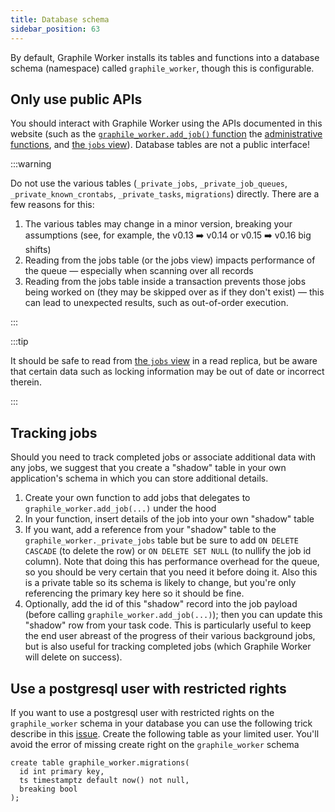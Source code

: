 ```yaml
---
title: Database schema
sidebar_position: 63
---
```


By default, Graphile Worker installs its tables and functions into a database
schema (namespace) called `graphile_worker`, though this is configurable.

## Only use public APIs

You should interact with Graphile Worker using the APIs documented in this
website (such as the [`graphile_worker.add_job()` function](/docs/sql-add-job)
the [administrative functions](/docs/admin-functions), and
[the `jobs` view](/docs/jobs-view)). Database tables are not a public interface!

:::warning

Do not use the various tables (`_private_jobs`, `_private_job_queues`,
`_private_known_crontabs`, `_private_tasks`, `migrations`) directly. There are a
few reasons for this:

1. The various tables may change in a minor version, breaking your assumptions
   (see, for example, the v0.13 ➡️ v0.14 or v0.15 ➡️ v0.16 big shifts)
2. Reading from the jobs table (or the jobs view) impacts performance of the
   queue &mdash; especially when scanning over all records
3. Reading from the jobs table inside a transaction prevents those jobs being
   worked on (they may be skipped over as if they don't exist) &mdash; this can
   lead to unexpected results, such as out-of-order execution.

:::

:::tip

It should be safe to read from [the `jobs` view](/docs/jobs-view) in a read
replica, but be aware that certain data such as locking information may be out
of date or incorrect therein.

:::

## Tracking jobs

Should you need to track completed jobs or associate additional data with any
jobs, we suggest that you create a "shadow" table in your own application's
schema in which you can store additional details.

1. Create your own function to add jobs that delegates to
   `graphile_worker.add_job(...)` under the hood
2. In your function, insert details of the job into your own "shadow" table
3. If you want, add a reference from your "shadow" table to the
   `graphile_worker._private_jobs` table but be sure to add `ON DELETE CASCADE`
   (to delete the row) or `ON DELETE SET NULL` (to nullify the job id column).
   Note that doing this has performance overhead for the queue, so you should be
   very certain that you need it before doing it. Also this is a private table
   so its schema is likely to change, but you're only referencing the primary
   key here so it should be fine.
4. Optionally, add the id of this "shadow" record into the job payload (before
   calling `graphile_worker.add_job(...)`); then you can update this "shadow"
   row from your task code. This is particularly useful to keep the end user
   abreast of the progress of their various background jobs, but is also useful
   for tracking completed jobs (which Graphile Worker will delete on success).

## Use a postgresql user with restricted rights

If you want to use a postgresql user with restricted rights on the
`graphile_worker` schema in your database you can use the following trick
describe in this [issue](https://github.com/graphile/worker/issues/132). Create
the following table as your limited user. You'll avoid the error of missing
create right on the `graphile_worker` schema

```
create table graphile_worker.migrations(
  id int primary key,
  ts timestamptz default now() not null,
  breaking bool
);
```
